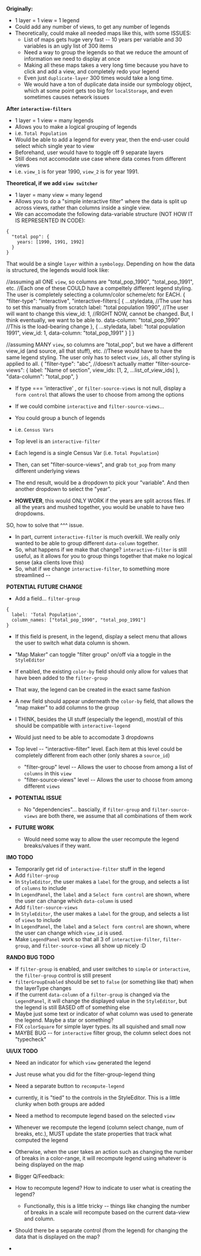 **Originally:**

- 1 layer = 1 view = 1 legend
- Could add any number of views, to get any number of legends
- Theoretically, could make all needed maps like this, with some ISSUES:
  - List of maps gets huge very fast -- 10 years per variable and 30 variables is an ugly list of 300 items
   - Need a way to group the legends so that we reduce the amount of information we need to display at once
  - Making all these maps takes a very long time because you have to click and add a view, and completely redo your legend
  - Even just `duplicate-layer` 300 times would take a long time.
  - We would have a ton of duplicate data inside our symbology object, which at some point gets too big for `localStorage`, and even sometimes causes network issues


**After `interactive-filters`**
- 1 layer = 1 view = many legends
- Allows you to make a logical grouping of legends
 - i.e. `Total Population`
  - Would be able to add a legend for every year, then the end-user could select which single year to view
  - Beforehand, user would have to toggle off 9 separate layers
- Still does not accomodate use case where data comes from different views
 - i.e. `view_1` is for year 1990, `view_2` is for year 1991. 


**Theoretical, if we add `view switcher`**
- 1 layer = many view = many legend
- Allows you to do a "simple interactive filter" where the data is split up across views, rather than columns inside a single view.
- We can accomodate the following data-variable structure (NOT HOW IT IS REPRESENTED IN CODE):

```
{
  "total pop": {
    years: [1990, 1991, 1992]
  }
}
```

That would be a single `layer` within a `symbology`. 
Depending on how the data is structured, the legends would look like:

//assuming all ONE `view`, so columns are "total_pop_1990", "total_pop_1991", etc.
//Each one of these COULD have a compeltely different legend styling. The user is completely selecting a column/color scheme/etc for EACH. 
{
  "filter-type": "interactive",
  "interactive-filters:[
    {
      ...styledata, //The user has to set this manually from scratch
      label: "total population 1990", //The user will want to change this
      view_id: 1, //RIGHT NOW, cannot be changed. But, I think eventually, we want to be able to.
      data-column: "total_pop_1990" //This is the load-bearing change
    },
    {
      ...styledata,
      label: "total population 1991", 
      view_id: 1,
      data-column: "total_pop_1991"
    }
  ]
}

//assuming MANY `view`, so columns are "total_pop", but we have a different view_id (and source, all that stuff), etc.
//These would have to have the same legend styling. The user only has to select `view_ids`, all other styling is applied to all.
{
  "filter-type": "abc", //doesn't actually matter
  "filter-source-views": {
    label: "Name of section",
    view_ids: [1, 2, ...list_of_view_ids]
  },
  "data-column": "total_pop",
}


- If type === 'interactive' , or `filter-source-views` is not null, display a `form control` that allows the user to choose from among the options

- If we could combine `interactive` and `filter-source-views`...
 - You could group a bunch of legends
  - i.e. `Census Vars`
  - Top level is an `interactive-filter`
  - Each legend is a single Census Var (i.e. `Total Population`)
  - Then, can set "filter-source-views", and grab `tot_pop` from many different underlying views
  - The end result, would be a dropdown to pick your "variable". And then another dropdown to select the "year".
 - **HOWEVER**, this would ONLY WORK if the years are split across files. If all the years and mushed together, you would be unable to have two dropdowns. 


SO, how to solve that ^^^ issue.

- In part, current `interactive-filter` is much overkill. We really only wanted to be able to group different `data-column` together. 
- So, what happens if we make that change? `interactive-filter` is still useful, as it allows for you to group things together that make no logical sense (aka clients love this)
- So, what if we change `interactive-filter`, to something more streamlined --


**POTENTIAL FUTURE CHANGE**
- Add a field... `filter-group`
```
{
  label: 'Total Population',
  column_names: ["total_pop_1990", "total_pop_1991"]
}

```
- If this field is present, in the legend, display a select menu that allows the user to switch what data column is shown.
- "Map Maker" can toggle "filter group" on/off via a toggle in the `StyleEditor`
 - If enabled, the existing `color-by` field should only allow for values that have been added to the `filter-group`
  - That way, the legend can be created in the exact same fashion
 - A new field should appear underneath the `color-by` field, that allows the "map maker" to add columns to the group


- I THINK, besides the UI stuff (especially the legend), most/all of this should be compatible with `interactive-legend`
 - Would just need to be able to accomodate 3 dropdowns
  - Top level -- "interactive-filter" level. Each item at this level could be completely different from each other (only shares a `source_id`)
    - "filter-group" level -- Allows the user to choose from among a list of `columns` in this `view`
    - "filter-source-views" level -- Allows the user to choose from among different `views`
- **POTENTIAL ISSUE**
  - No "dependencies"... bascially, if `filter-group` and `filter-source-views` are both there, we assume that all combinations of them work
- **FUTURE WORK**
  - Would need some way to allow the user recompute the legend breaks/values if they want.



**IMO TODO**
- Temporarily get rid of `interactive-filter` stuff in the legend
- Add `filter-group`
 - In `StyleEditor`, the user makes a `label` for the group, and selects a list of `columns` to include
 - In `LegendPanel`, the `label` and a `Select form control` are shown, where the user can change which `data-column` is used
- Add `filter-source-views`
 - In `StyleEditor`, the user makes a `label` for the group, and selects a list of `views` to include
 - In `LegendPanel`, the `label` and a `Select form control` are shown, where the user can change which `view_id` is used.
- Make `LegendPanel` work so that all 3 of `interactive-filter`, `filter-group`, and `filter-source-views` all show up nicely :D


**RANDO BUG TODO**
- If `filter-group` is enabled, and user switches to `simple` or `interactive`, the `filter-group` control is still present
 - `filterGroupEnabled` should be set to `false` (or something like that) when the layerType changes
- if the current `data-column` of a `filter-group` is changed via the `LegendPanel`, it will change the displayed value in the `StyleEditor`, but the legend is still BASED off of something else
 - Maybe just some text or indicator of what column was used to generate the legend. Maybe a star or something?
- FIX `colorSquare` for simple layer types. its all squished and small now
- MAYBE BUG -- for `interactive` filter group, the column select does not "typecheck" 

 **UI/UX TODO**
 - Need an indicator  for which `view` generated the legend
  - Just reuse what you did for the filter-group-legend thing 
 - Need a separate button to `recompute-legend`
  - currently, it is "tied" to the controls in the StyleEditor. This is a little clunky when both groups are added
 - Need a method to recompute legend based on the selected `view`
 - Whenever we recompute the legend (column select change, num of breaks, etc.), MUST update the state properties that track what computed the legend
  - Otherwise, when the user takes an action such as changing the number of breaks in a color-range, it will recompute legend using whatever is being displayed on the map

- Bigger Q/Feedback:
 - How to recompute legend? How to indicate to user what is creating the legend?
   - Functionally, this is a little tricky -- things like changing the number of breaks in a scale will recompute based on the current data-view and column.
 - Should there be a separate control (from the legend) for changing the data that is displayed on the map?
 -  